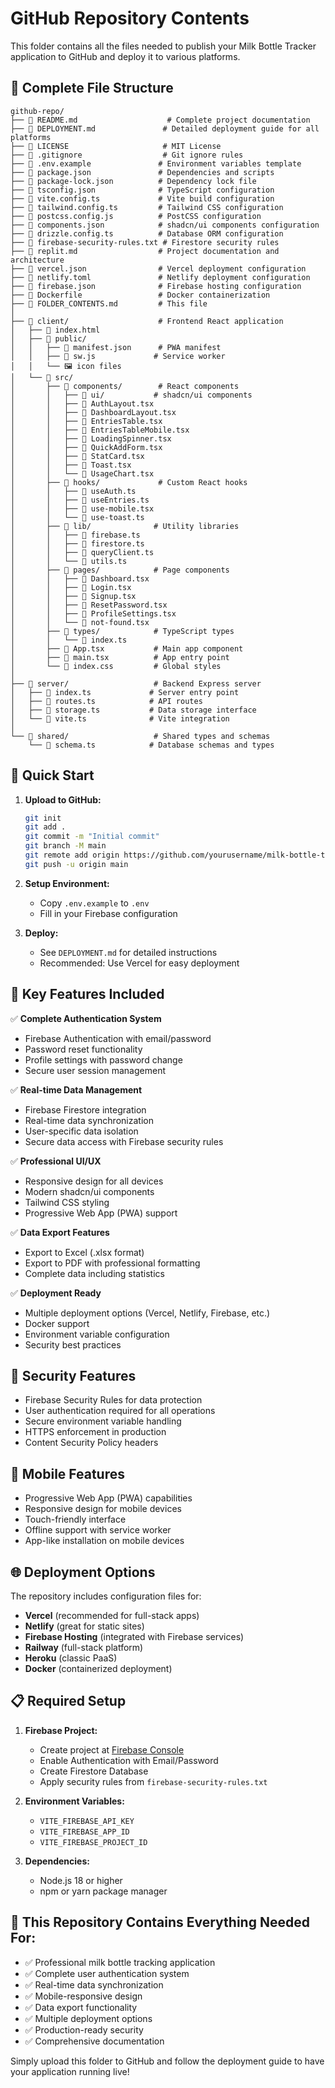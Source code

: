# GitHub Repository Contents

This folder contains all the files needed to publish your Milk Bottle Tracker application to GitHub and deploy it to various platforms.

## 📁 Complete File Structure

```
github-repo/
├── 📄 README.md                    # Complete project documentation
├── 📄 DEPLOYMENT.md               # Detailed deployment guide for all platforms
├── 📄 LICENSE                     # MIT License
├── 📄 .gitignore                  # Git ignore rules
├── 📄 .env.example               # Environment variables template
├── 📄 package.json               # Dependencies and scripts
├── 📄 package-lock.json          # Dependency lock file
├── 📄 tsconfig.json              # TypeScript configuration
├── 📄 vite.config.ts             # Vite build configuration
├── 📄 tailwind.config.ts         # Tailwind CSS configuration
├── 📄 postcss.config.js          # PostCSS configuration
├── 📄 components.json            # shadcn/ui components configuration
├── 📄 drizzle.config.ts          # Database ORM configuration
├── 📄 firebase-security-rules.txt # Firestore security rules
├── 📄 replit.md                  # Project documentation and architecture
├── 📄 vercel.json                # Vercel deployment configuration
├── 📄 netlify.toml               # Netlify deployment configuration
├── 📄 firebase.json              # Firebase hosting configuration
├── 📄 Dockerfile                 # Docker containerization
├── 📄 FOLDER_CONTENTS.md         # This file
│
├── 📁 client/                    # Frontend React application
│   ├── 📄 index.html
│   ├── 📁 public/
│   │   ├── 📄 manifest.json      # PWA manifest
│   │   ├── 📄 sw.js             # Service worker
│   │   └── 🖼️ icon files
│   └── 📁 src/
│       ├── 📁 components/        # React components
│       │   ├── 📁 ui/           # shadcn/ui components
│       │   ├── 📄 AuthLayout.tsx
│       │   ├── 📄 DashboardLayout.tsx
│       │   ├── 📄 EntriesTable.tsx
│       │   ├── 📄 EntriesTableMobile.tsx
│       │   ├── 📄 LoadingSpinner.tsx
│       │   ├── 📄 QuickAddForm.tsx
│       │   ├── 📄 StatCard.tsx
│       │   ├── 📄 Toast.tsx
│       │   └── 📄 UsageChart.tsx
│       ├── 📁 hooks/             # Custom React hooks
│       │   ├── 📄 useAuth.ts
│       │   ├── 📄 useEntries.ts
│       │   ├── 📄 use-mobile.tsx
│       │   └── 📄 use-toast.ts
│       ├── 📁 lib/              # Utility libraries
│       │   ├── 📄 firebase.ts
│       │   ├── 📄 firestore.ts
│       │   ├── 📄 queryClient.ts
│       │   └── 📄 utils.ts
│       ├── 📁 pages/            # Page components
│       │   ├── 📄 Dashboard.tsx
│       │   ├── 📄 Login.tsx
│       │   ├── 📄 Signup.tsx
│       │   ├── 📄 ResetPassword.tsx
│       │   ├── 📄 ProfileSettings.tsx
│       │   └── 📄 not-found.tsx
│       ├── 📁 types/            # TypeScript types
│       │   └── 📄 index.ts
│       ├── 📄 App.tsx           # Main app component
│       ├── 📄 main.tsx          # App entry point
│       └── 📄 index.css         # Global styles
│
├── 📁 server/                   # Backend Express server
│   ├── 📄 index.ts             # Server entry point
│   ├── 📄 routes.ts            # API routes
│   ├── 📄 storage.ts           # Data storage interface
│   └── 📄 vite.ts              # Vite integration
│
└── 📁 shared/                   # Shared types and schemas
    └── 📄 schema.ts            # Database schemas and types
```

## 🚀 Quick Start

1. **Upload to GitHub:**
   ```bash
   git init
   git add .
   git commit -m "Initial commit"
   git branch -M main
   git remote add origin https://github.com/yourusername/milk-bottle-tracker.git
   git push -u origin main
   ```

2. **Setup Environment:**
   - Copy `.env.example` to `.env`
   - Fill in your Firebase configuration

3. **Deploy:**
   - See `DEPLOYMENT.md` for detailed instructions
   - Recommended: Use Vercel for easy deployment

## 🔧 Key Features Included

✅ **Complete Authentication System**
- Firebase Authentication with email/password
- Password reset functionality
- Profile settings with password change
- Secure user session management

✅ **Real-time Data Management**
- Firebase Firestore integration
- Real-time data synchronization
- User-specific data isolation
- Secure data access with Firebase security rules

✅ **Professional UI/UX**
- Responsive design for all devices
- Modern shadcn/ui components
- Tailwind CSS styling
- Progressive Web App (PWA) support

✅ **Data Export Features**
- Export to Excel (.xlsx format)
- Export to PDF with professional formatting
- Complete data including statistics

✅ **Deployment Ready**
- Multiple deployment options (Vercel, Netlify, Firebase, etc.)
- Docker support
- Environment variable configuration
- Security best practices

## 🔐 Security Features

- Firebase Security Rules for data protection
- User authentication required for all operations
- Secure environment variable handling
- HTTPS enforcement in production
- Content Security Policy headers

## 📱 Mobile Features

- Progressive Web App (PWA) capabilities
- Responsive design for mobile devices
- Touch-friendly interface
- Offline support with service worker
- App-like installation on mobile devices

## 🌐 Deployment Options

The repository includes configuration files for:
- **Vercel** (recommended for full-stack apps)
- **Netlify** (great for static sites)
- **Firebase Hosting** (integrated with Firebase services)
- **Railway** (full-stack platform)
- **Heroku** (classic PaaS)
- **Docker** (containerized deployment)

## 📋 Required Setup

1. **Firebase Project:**
   - Create project at [Firebase Console](https://console.firebase.google.com/)
   - Enable Authentication with Email/Password
   - Create Firestore Database
   - Apply security rules from `firebase-security-rules.txt`

2. **Environment Variables:**
   - `VITE_FIREBASE_API_KEY`
   - `VITE_FIREBASE_APP_ID`
   - `VITE_FIREBASE_PROJECT_ID`

3. **Dependencies:**
   - Node.js 18 or higher
   - npm or yarn package manager

## 🎯 This Repository Contains Everything Needed For:

- ✅ Professional milk bottle tracking application
- ✅ Complete user authentication system
- ✅ Real-time data synchronization
- ✅ Mobile-responsive design
- ✅ Data export functionality
- ✅ Multiple deployment options
- ✅ Production-ready security
- ✅ Comprehensive documentation

Simply upload this folder to GitHub and follow the deployment guide to have your application running live!